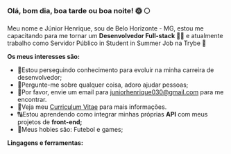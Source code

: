 ### Olá, bom dia, boa tarde ou boa noite! 🌞 🌕

Meu nome e Júnior Henrique, sou de Belo Horizonte - MG, estou me capacitando para me tornar um **Desenvolvedor Full-stack 👨‍💼**
e atualmente trabalho como Servidor Público in Student in Summer Job na Trybe 🚀

**Os meus interesses são:**

- 💼Estou perseguindo conhecimento para evoluir na minha carreira de desenvolvedor;
- 💬Pergunte-me sobre qualquer coisa, adoro ajudar pessoas;
- 📧Por favor, envie um email para [juniorhenrique030@gmail.com](https://mail.google.com) para me encontrar.
- 📰Veja meu [Curriculum Vitae](https://docs.google.com/document/d/1F-5Z_Q651JM5WHCn-qyQns8tbbrQ8o-eZkpVxaPWIA4/edit?usp=sharing) para mais informações.
- 🔠Estou aprendendo como integrar minhas próprias **API** com meus projetos de **front-end;**
- 🏅Meus hobies são: Futebol e games;

**Lingagens e ferramentas:** 


